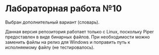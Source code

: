 # Лабораторная работа №10
Выбран дополнительный вариант (словарь).

Данная версия репозитория работает только с Linux, поскольку Piper предоставлен в виде бинарных файлов. При необходимости можно заменить файлы на релиз для Windows и поправить путь к исполняемому файлу (не тестировалось).
